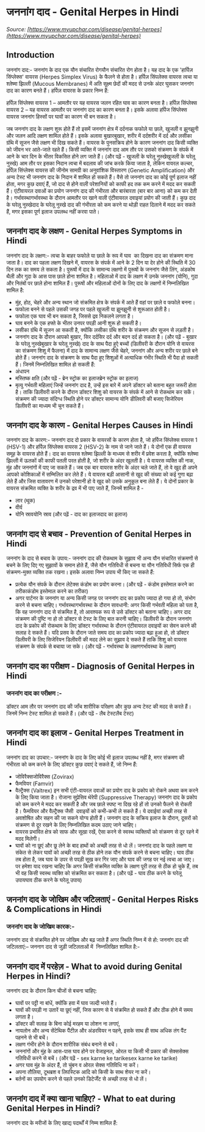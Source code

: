 # जननांग दाद - Genital Herpes in Hindi
_Source: [https://www.myupchar.com/disease/genital-herpes](https://www.myupchar.com/disease/genital-herpes)_

## Introduction
जननांग दाद:-
जननांग के दाद एक यौन संचारित रोगयौन संचारित रोग होता है। यह दाद के एक 'हार्पिज़ सिंप्लेक्स' वायरस (Herpes Simplex Virus) के फैलने से होता है।
हर्पिज़ सिंपलेक्स वायरस त्वचा या श्लेष्मा झिल्ली (Mucous Membranes) में अति सूक्ष्म छेदों की मदद से उनके अंदर घुसकर जननांग दाद का कारण बनते हैं।
हर्पिज़ वायरस के प्रकार निम्न हैं:

हर्पिज़ सिंप्लेक्स वायरस 1 – आमतौर पर यह वायरस जलन रहित घाव का कारण बनता है।
हर्पिज़ सिंप्लेक्स वायरस 2 – यह वायरस आमतौर पर जननांग दाद का कारण बनता है।
इसके अलावा हर्पिज सिंप्लेक्स वायरस जननांग हिस्सों पर घावों का कारण भी बन सकता है।

जब जननांग दाद के लक्षण शुरू होते हैं तो इसमें जननांग क्षेत्र में दर्दनाक फफोले या छाले, खुजली व झुनझुनी और जलन आदि लक्षण शामिल होते हैं। इसके अलावा बुखारबुखार, शरीर में दर्दशरीर में दर्द और लसीका ग्रंथि में सूजन जैसे लक्षण भी दिख सकते हैं। वायरस के पुनसक्रिय होने के कारण जननांग दाद किसी व्यक्ति को जीवन भर आते-जाते रहते हैं। किसी व्यक्ति में जननांग दाद आम तौर पर उसको संक्रमण के संपर्क में आने के चार दिन के भीतर विकसित होने लग जाते हैं।
(और पढ़ें - खुजली के घरेलू नुस्खेखुजली के घरेलू नुस्खे)
आम तौर पर इसका निदान त्वचा में बदलाव की जांच करके किया जाता है, लेकिन वायरल कल्चर, हर्पिज़ सिंप्लेक्स वायरस की जीनोम सामग्री का अनुवांशिक विस्तारण (Genetic Amplification) और अन्य टेस्ट भी जननांग दाद के निदान में शामिल हो सकते हैं।
वैसे तो जननांग दाद का कोई पूर्ण इलाज नहीं होता, मगर कुछ दवाएं हैं, जो दाद से होने वाली परेशानियों को काफी हद तक कम करने में मदद कर सकती हैं। एंटीवायरल दवाओं का प्रयोग जननांग दाद की गंभीरता और बारंबारता (बार बार आना) को कम कर देती है। गर्भावस्थागर्भावस्था के दौरान आमतौर पर खाने वाली एंटीवायरल दवाइयां प्रयोग की जाती हैं।
कुछ दाद के घरेलू नुस्खेदाद के घरेलू नुस्खे दाद की गंभीरता को कम करने या थोड़ी राहत दिलाने में मदद कर सकते हैं, मगर इसका पूर्ण इलाज उपलब्ध नहीं करवा पाते।

## जननांग दाद के लक्षण - Genital Herpes Symptoms in Hindi
जननांग दाद के लक्षण:-
त्वचा के बाहर फफोले या छाले के रूप में घाव  का दिखना दाद का संक्रमण माना जाता है। दाद का पहला लक्षण दिखने में, वायरस के संपर्क में आने के 2 दिन या देर होने की स्थिति में 30 दिन तक का समय ले सकता है।
पुरूषों में दाद के सामान्य लक्षणो में पुरूषों के जननांग जैसे लिंग, अंडकोष थैली और गुदा के आस पास छाले होना शामिल है। महिलाओ में दाद के लक्षण में उनके जननांग (योनि), गुदा और नितंबों पर छाले होना शामिल हैं।
पुरूषों और महिलाओं दोनों के लिए दाद के लक्षणों में निम्नलिखित शामिल है:
- मुंह, होठ, चेहरे और अन्य स्थान जो संक्रमित क्षेत्र के संपर्क में आते हैं वहां पर छाले व फफोले बनना।
- फफोला बनने से पहले उसकी जगह पर पहले खुजली या झुनझुनी से शुरूआत होती है।
- फफोला एक घाव भी बन सकता है, जिससे द्रव निकलने लगता है।
- घाव बनने के एक हफ्ते के भीतर उनपर पपड़ी आनी शुरू हो सकती है।
- लसीका ग्रंथि में सूजन आ सकती है, क्योंकि लसीका ग्रंथि शरीर के संक्रमण और सूजन से लड़ती है।
- जननांग दाद के दौरान आपको बुखार, सिर दर्दसिर दर्द और बदन दर्द हो सकता है।
(और पढ़ें - बुखार के घरेलू नुस्खेबुखार के घरेलू नुस्खे)
दाद के साथ पैदा हुऐ बच्चों (डिलीवरी के दौरान योनि से वायरस का संक्रमण शिशु में फैलना) में दाद के सामान्य लक्षण जैसे चेहरे, जननांग और अन्य शरीर पर छाले बने होते हैं। जननांग दाद के संक्रमण के साथ पैदा हुए शिशुओं में अत्याधिक गंभीर स्थिति भी पैदा हो सकती हैं। जिनमें निम्नलिखित शामिल हो सकती हैं:
- अंधापन
- मस्तिष्क क्षति (और पढ़ें - ब्रेन स्ट्रोक का इलाजब्रेन स्ट्रोक का इलाज)
- मृत्यु
गर्भवती महिलाएं जिन्हें जननांग दाद है, उन्हें इस बारे में अपने डॉक्टर को बताना बहुत जरूरी होता है। ताकि डिलीवरी करने के दौरान डॉक्टर शिशु को वायरस के संपर्क में आने से रोकथाम कर सकें। संक्रमण की ज्यादा संदिग्ध स्थिति होने पर डॉक्टर सामान्य योनि डीलिवरी की बजाए सिजेरियन डिलीवरी का माध्यम भी चुन सकते हैं।

## जननांग दाद के कारण - Genital Herpes Causes in Hindi
जननांग दाद के कारण:-
जननांग दाद दो प्रकार के वायरसों के कारण होता है, जो हर्पिज सिंप्लेक्स वायरस 1 (HSV-1) और हर्पिज़ सिंप्लेक्स वायरस 2 (HSV-2) के नाम से जाने जाते हैं। ये दोनों एक ही वायरस समूह के वायरस होते हैं।
दाद का वायरस श्लेष्मा झिल्ली के माध्यम से शरीर में प्रवेश करता है, क्योंकि श्लेष्मा झिल्ली में ऊतकों की काफी पतली परत होती है, जो शरीर के अंदर खुलती है। ये वायरस व्यक्ति की नाक, मुंह और जननांगों में पाए जा सकते हैं। जब एक बार वायरस शरीर के अंदर चले जाते हैं, तो वे खुद ही अपने आपको कोशिकाओं में सम्मिलित कर लेते हैं। ये वायरस बड़ी आसानी से खुद की संख्या को कई गुणा बढ़ा लेते हैं और जिस वातावरण में उनको परेशानी हो वे खुद को उसके अनुकूल बना लेते हैं।
ये दोनों प्रकार के वायरस संक्रमित व्यक्ति के शरीर के द्रव में भी पाए जाते हैं, जिनमें शामिल है -
- लार (थूक)
- वीर्य
- योनि स्रावयोनि स्राव
(और पढ़ें - दाद का इलाजदाद का इलाज)

## जननांग दाद से बचाव - Prevention of Genital Herpes in Hindi
जननांग के दाद से बचाव के उपाय:-
जननांग दाद की रोकथाम के सुझाव भी अन्य यौन संचारित संक्रमणों से बचने के लिए दिए गए सुझावों के समान होते हैं, जैसे यौन गतिविधी से बचना या यौन गतिविधी सिर्फ एक ही संक्रमण-मुक्त व्यक्ति तक रखना। इसके अलावा निम्न उपाय भी किए जा सकते हैं:
- प्रत्येक यौन संपर्क के दौरान लेटेक्स कंडोम का प्रयोग करना। (और पढ़ें - कंडोम इस्तेमाल करने का तरीकाकंडोम इस्तेमाल करने का तरीका)
- अगर पार्टनर के जननांग या अन्य किसी जगह पर जननांग दाद का प्रकोप ज्यादा हो गया हो तो, संभोग करने से बचना चाहिए।
गर्भावस्थागर्भावस्था के दौरान सावधानी:
अगर किसी गर्भवती महिला को पता है, कि वह जननांग दाद से संक्रमित है, तो आवश्यक रूप से उसे डॉक्टर को बताना चाहिए। अगर दाद संक्रमण की पुष्टि ना हो तो डॉक्टर से टेस्ट के लिए बात करनी चाहिए।
डिलीवरी के दौरान जननांग दाद के प्रकोप की रोकथाम के लिए डॉक्टर गर्भावस्था के दौरान एंटीवायरल दवाइयों का सेवन करने की सलाह दे सकते हैं। यदि प्रसव के दौरान जाते समय दाद का प्रकोप ज्यादा बढ़ा हुआ हो, तो डॉक्टर डिलीवरी के लिए सिजेरियन डिलीवरी की मदद लेने का सुझाव दे सकते हैं ताकि शिशु को वायरस संक्रमण के संपर्क से बचाया जा सके।
(और पढ़ें - गर्भावस्था के लक्षणगर्भावस्था के लक्षण)

## जननांग दाद का परीक्षण - Diagnosis of Genital Herpes in Hindi
### जननांग दाद का परीक्षण :-
डॉक्टर आम तौर पर जननांग दाद की जाँच शारीरिक परिक्षण और कुछ अन्य टेस्ट की मदद से करते हैं। जिनमें निम्न टेस्ट शामिल हो सकते हैं।
(और पढ़ें - लैब टेस्टलैब टेस्ट)

## जननांग दाद का इलाज - Genital Herpes Treatment in Hindi
जननांग दाद का उपचार:-
जननांग के दाद के लिए कोई भी इलाज उपलब्ध नहीं है, मगर संक्रमण की गंभीरता को कम करने के लिए डॉक्टर कुछ दवाएं दे सकते हैं, जो निम्न हैं:
- जोविरैक्सजोविरैक्स (Zovirax)
- फैमवियर (Famvir)
- वैल्ट्रैक्स (Valtrex)
इन सभी एंटी-वायरल दवाओं का प्रयोग दाद के प्रकोप को रोकने अथवा कम करने के लिए किया जाता है। रोजाना सुप्रेसिव थेरेपी (Suppressive Therapy) जननांग दाद के प्रकोप को कम करने मे मदद कर सकती है और जब छाले स्पष्ट ना दिख रहे हों तो उनको फैलने से रोकती है। फैमवियर और वैल्ट्रैक्स जैसी  दवाइयों को कभी-कभी ले सकते हैं। ये दवाईयां अच्छी तरह से अवशोषित और सहन की जा सकने योग्य होती हैं।
जननांग दाद के सक्रिय इलाज के दौरान, दूसरों को संक्रमण से दूर रखने के लिए निम्नलिखित कदम उठाए जाने चाहिए।
- वायरस प्रभावित क्षेत्र को साफ और सूखा रखें, ऐसा करने से स्वस्थ व्यक्तियों को संक्रमण से दूर रहने में मदद मिलेगी।
- घावों को ना छूएं और छू लेने के बाद हाथों को अच्छी तरह से धो लें।
जननांद दाद के पहले लक्षण या संकेत से लेकर घावों को अच्छी तरह से ठीक होने तक यौन संपर्क करने से बचना चाहिए। घाव ठीक तब होता है, जब घाव के उपर से पपड़ी सूख कर गिर जाए और घाव की जगह पर नई त्वचा आ जाए। पर हमेशा याद रखना चाहिए कि अगर किसी संक्रमित व्यक्ति के लक्षण पूरी तरह से ठीक हो चुके हैं, तब भी वह किसी स्वस्थ व्यक्ति को संक्रमित कर सकता है।
(और पढ़ें - घाव ठीक करने के घरेलू उपायघाव ठीक करने के घरेलू उपाय)

## जननांग दाद के जोखिम और जटिलताएं - Genital Herpes Risks & Complications in Hindi
### जननांग दाद के जोखिम कारक:-
जननांग दाद से संक्रमित होने पर जोखिम और बढ़ जाते हैं अगर स्थिति निम्न में से हो:
जननांग दाद की जटिलताएं:–
जननाग दाद से जुड़ी जटिलताओं में  निम्नलिखित शामिल है:-

## जननांग दाद में परहेज़ - What to avoid during Genital Herpes in Hindi?
जननांग दाद के दौरान किन चीजों से बचना चाहिए:
- घावों पर पट्टी ना बांधें, क्योंकि हवा में घाव जल्दी भरते हैं।
- घावों की पपड़ी ना उतारें या छूएं नहीं, जिस कारण से ये संक्रमित हो सकते हैं और ठीक होने में समय लगता है।
- डॉक्टर की सलाह के बिना कोई मरहम या लोशन ना लगाएं,
- नायलोन और अन्य सेंटेथिक पैंटीज़ और अंडरवियर न पहने, इसके साथ ही साथ अधिक तंग पैंट पहनने से भी बचें।
- लक्षण गंभीर होने के दौरान शारीरिक संबंध बनाने से बचें।
- जननांगों और मुंह के आस-पास घाव होने पर वेजाइनल, ओरल या किसी भी प्रकार की सेक्ससेक्स गतिविधी करने से बचें। (और पढ़ें - sex karne ke tarikesex karne ke tarike)
- अगर घाव मुंह के अंदर हैं, तो चुंबन व ओरल सेक्स गतिविधि ना करें।
- अपना तौलिया, टूथब्रश व लिपस्टिक आदि को किसी के साथ शेयर ना करें।
- बर्तनों का उपयोग करने से पहले उनको डिटेर्जेंट से अच्छी तरह से धो लें।

## जननांग दाद में क्या खाना चाहिए? - What to eat during Genital Herpes in Hindi?
जननांग दाद के मरीजों के लिए खाद्य पदार्थों में निम्म शामिल हैं:

